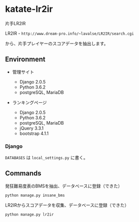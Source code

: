 # katate-lr2ir
片手LR2IR

LR2IR - `http://www.dream-pro.info/~lavalse/LR2IR/search.cgi`


から、片手プレイヤーのスコアデータを抽出します。

## Environment
- 管理サイト
  - Django 2.0.5
  - Python 3.6.2
  - postgreSQL, MariaDB

- ランキングページ
  - Django 2.0.5
  - Python 3.6.2
  - postgreSQL, MariaDB
  - jQuery 3.3.1
  - bootstrap 4.1.1

### Django
`DATABASES` は `local_settings.py` に書く。

## Commands
発狂難易度表のBMSを抽出、データベースに登録（できた）
```
python manage.py insane_bms
```

LR2IRからスコアデータを収集、データベースに登録（できた）
```
python manage.py lr2ir
```
